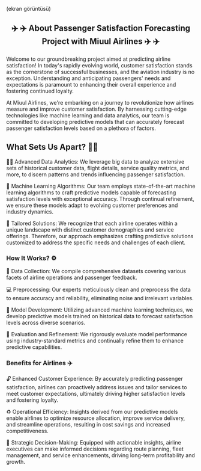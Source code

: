 (ekran görüntüsü)


<h2 align="center">✈️ ✈️  About Passenger Satisfaction Forecasting Project with Miuul Airlines  ✈️ ✈️</h2>

<p <a> Welcome to our groundbreaking project aimed at predicting airline satisfaction! In today's rapidly evolving world, customer satisfaction stands as the cornerstone of successful businesses, and the aviation industry is no exception. Understanding and anticipating passengers' needs and expectations is paramount to enhancing their overall experience and fostering continued loyalty. </a>

<a> At Miuul Airlines, we're embarking on a journey to revolutionize how airlines measure and improve customer satisfaction. By harnessing cutting-edge technologies like machine learning and data analytics, our team is committed to developing predictive models that can accurately forecast passenger satisfaction levels based on a plethora of factors.</a>

<h2> What Sets Us Apart? 👯‍♂️ </h2>

<p <a> 🕵️‍♂️ Advanced Data Analytics: We leverage big data to analyze extensive sets of historical customer data, flight details, service quality metrics, and more, to discern patterns and trends influencing passenger satisfaction.</a>

<a> 🦾 Machine Learning Algorithms: Our team employs state-of-the-art machine learning algorithms to craft predictive models capable of forecasting satisfaction levels with exceptional accuracy. Through continual refinement, we ensure these models adapt to evolving customer preferences and industry dynamics.</a>

<a> 🤌 Tailored Solutions: We recognize that each airline operates within a unique landscape with distinct customer demographics and service offerings. Therefore, our approach emphasizes crafting predictive solutions customized to address the specific needs and challenges of each client.</a>

<h3> How It Works? ⚙️ </h3>

<p <a> 🙌 Data Collection: We compile comprehensive datasets covering various facets of airline operations and passenger feedback.</a>

<p <a> 💻 Preprocessing: Our experts meticulously clean and preprocess the data to ensure accuracy and reliability, eliminating noise and irrelevant variables.</a>

<p <a> 💾 Model Development: Utilizing advanced machine learning techniques, we develop predictive models trained on historical data to forecast satisfaction levels across diverse scenarios.</a>

<p <a> 🔑 Evaluation and Refinement: We rigorously evaluate model performance using industry-standard metrics and continually refine them to enhance predictive capabilities.</a>

<h3> Benefits for Airlines ✈️ </h3>

<p <a> 🔓 Enhanced Customer Experience: By accurately predicting passenger satisfaction, airlines can proactively address issues and tailor services to meet customer expectations, ultimately driving higher satisfaction levels and fostering loyalty.</a>

<p <a> ♻️ Operational Efficiency: Insights derived from our predictive models enable airlines to optimize resource allocation, improve service delivery, and streamline operations, resulting in cost savings and increased competitiveness.</a>

<p <a> 📢 Strategic Decision-Making: Equipped with actionable insights, airline executives can make informed decisions regarding route planning, fleet management, and service enhancements, driving long-term profitability and growth.</a>







